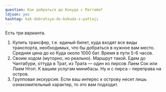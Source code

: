 ```yaml
---
question: Как добраться до Кокуда с Паттайи?
ldjson: yes
hashtag: kak-dobratsya-do-kokuda-s-pattaji
---
```


Есть три варианта.

1. Купить трансфер, т.е. единый билет, куда входят все виды транспорта, необходимых, что бы добраться в нужное вам место. Средняя цена до ко Куда около 1000 бат. Время в пути 5-6 часов.
2. Своим ходом (муторно, но реально). Маршрут такой. Едем до Чантабури, оттуда в Трат, из Трата — один из пирсов Лаем Сок или Лаем Нгоп. К вашим услугам минибасы. Ну и с пирса – переправа на остров.
3. Групповая экскурсия. Если ваш интерес к острову несет лишь ознакомительный характер, то это вам подходит.
